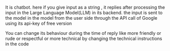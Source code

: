 It is chatbot.
here if you give input as a string , it replies after processing the input in the Large Language Model(LLM) in its backend.
the input is sent to the model in the model from the user side through the API call of Google using its api-key of free version

You can change its behaviour during the time of reply like more friendly or rude or respectful or more technical by changing the technical instructions in the code
